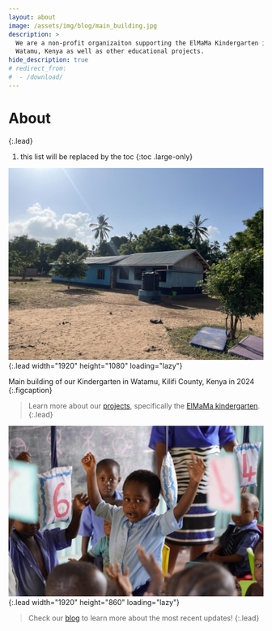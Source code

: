 ```yaml
---
layout: about
image: /assets/img/blog/main_building.jpg
description: >
  We are a non-profit organizaiton supporting the ElMaMa Kindergarten in 
  Watamu, Kenya as well as other educational projects.
hide_description: true
# redirect_from:
#  - /download/
---
```


# About

<!--author-->
  
{:.lead}

1. this list will be replaced by the toc
{:toc .large-only}

![ElMaMa main building](/assets/img/projects/ElMaMa/main_building-1920.jpg){:.lead width="1920" height="1080" loading="lazy"}

Main building of our Kindergarten in Watamu, Kilifi County, Kenya in 2024
{:.figcaption}

> Learn more about our [projects](/projects/), specifically the [ElMaMa kindergarten](/projects/2020-03-02-ElMaMa-Kindergarten).
{:.lead}

![In the classroom](/assets/img/projects/ElMaMa/raise-1920.jpg){:.lead width="1920" height="860" loading="lazy"}

> Check our [blog](/blog/) to learn more about the most recent updates!
{:.lead}
